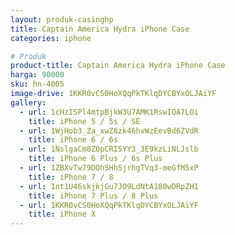 ```yaml
---
layout: produk-casinghp
title: Captain America Hydra iPhone Case
categories: iphone

# Produk
product-title: Captain America Hydra iPhone Case
harga: 90000
sku: hn-4005
image-drive: 1KKR0vCS0HoXQqPkTKlqDYCBYxOLJAiYF
gallery:
  - url: 1cHzISPl4mtpBjkW3U7AMK1RswIOA7LOi
    title: iPhone 5 / 5s / SE
  - url: 1WjHob3_Za_xwZ6zk46hvWzEevBd6ZVdR
    title: iPhone 6 / 6s
  - url: 1NslgaCm8ZOpCRI5YY3_3E9kzLiNLJslb
    title: iPhone 6 Plus / 6s Plus
  - url: 1ZBXvTw79DOhSHhSjrhgTVq3-meGfM5xP
    title: iPhone 7 / 8
  - url: 1nt1U46skjkjGu7JO9LdNtA180wDRpZH1
    title: iPhone 7 Plus / 8 Plus
  - url: 1KKR0vCS0HoXQqPkTKlqDYCBYxOLJAiYF
    title: iPhone X
---
```

